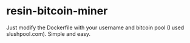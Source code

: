# resin-bitcoin-miner

Just modify the Dockerfile with your username and bitcoin pool (I used slushpool.com).   Simple and easy.
